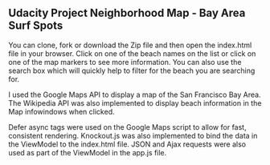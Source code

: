 ## Udacity Project Neighborhood Map - Bay Area Surf Spots

You can clone, fork or download the Zip file and then open the index.html file in your browser. Click on one of the beach names on the list or click on one of the map markers to see more information. You can also use the search box which will quickly help to filter for the beach you are searching for. 

I used the Google Maps API to display a map of the San Francisco Bay Area. The Wikipedia API was also implemented to display beach information in the Map infowindows when clicked.

Defer async tags were used on the Google Maps script to allow for fast, consistent rendering. Knockout.js was also implemented to bind the data in the ViewModel to the index.html file. JSON and Ajax requests were also used as part of the ViewModel in the app.js file. 

